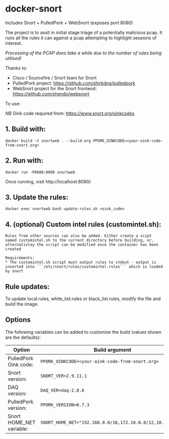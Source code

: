 # docker-snort
 
Includes Snort + PulledPork + WebSnort (exposes port 8080)

The project is to assit in initial stage triage of a potentially malicious pcap. It runs all the rules it can against a pcap attempting to highlight sessions of interest.

*Processing of the PCAP does take a while due to the number of rules being utilised!*

Thanks to:
- Cisco / Sourcefire / Snort team for Snort
- PulledPork project: https://github.com/shirkdog/pulledpork
- WebSnort project for the Snort frontend: https://github.com/shendo/websnort

To use:

*NB* Oink code required from: https://www.snort.org/oinkcodes

## 1. Build with:
 
    docker build -t snortweb . --build-arg PPORK_OINKCODE=<your-oink-code-from-snort.org>
    
## 2. Run with:

    docker run -P8080:8080 snortweb
    
Once running, visit http://localhost:8080/

## 3. Update the rules:

    docker exec snortweb bash update-rules.sh <oink_code>

## 4. (optional) Custom intel rules (customintel.sh):
    Rules from other sources can also be added. Either create a scipt named customintel.sh to the current directory before building, or, alternativley the script can be modified once the container has been created
    
    Requirements:
	* The customintel.sh script must output rules to stdout - output is inserted into ```/etc/snort/rules/customintel.rules``` which is loaded by snort

## Rule updates: 
To update local.rules, white_list.rules or black_list.rules, modify the file and build the image.

## Options
The following variables can be added to customise the build (values shown are the defaults):
 
| Option                   | Build argument                                                 |
|--------------------------|----------------------------------------------------------------|
| PulledPork Oink code:    | ```PPORK_OINKCODE=<your-oink-code-from-snort.org>```           |
| Snort version:           | ```SNORT_VER=2.9.11.1```                                       |
| DAQ version:             | ```DAQ_VER=daq-2.0.6```                                        |
| PulledPork version:      | ```PPORK_VERSION=0.7.3```                                      |
| Snort HOME_NET variable: | ```SNORT_HOME_NET="192.168.0.0/16,172.16.0.0/12,10.0.0.0/8"``` |
